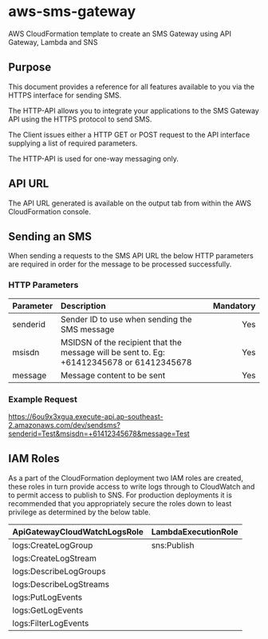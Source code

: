 # aws-sms-gateway
AWS CloudFormation template to create an SMS Gateway using API Gateway, Lambda and SNS

## Purpose

This document provides a reference for all features available to you via the HTTPS interface for sending SMS.

The HTTP-API allows you to integrate your applications to the SMS Gateway API using the HTTPS protocol to send SMS.

The Client issues either a HTTP GET or POST request to the API interface supplying a list of required parameters.

The HTTP-API is used for one-way messaging only.

## API URL

The API URL generated is available on the output tab from within the AWS CloudFormation console.

## Sending an SMS

When sending a requests to the SMS API URL the below HTTP parameters are required in order for the message to be processed successfully.

### HTTP Parameters

| Parameter        | Description           | Mandatory  |
| ------------- |:-------------| -----:|
| senderid      | Sender ID to use when sending the SMS message | Yes |
| msisdn      | MSIDSN of the recipient that the message will be sent to. Eg: +61412345678 or 61412345678      |   Yes |
| message | Message content to be sent      |    Yes |

### Example Request

https://6ou9x3xgua.execute-api.ap-southeast-2.amazonaws.com/dev/sendsms?senderid=Test&msisdn=+61412345678&message=Test

## IAM Roles

As a part of the CloudFormation deployment two IAM roles are created, these roles in turn provide access to write logs through to CloudWatch and to permit access to publish to SNS. For production deployments it is recommended that you appropriately secure the roles down to least privilege as determined by the below table.

| ApiGatewayCloudWatchLogsRole | LambdaExecutionRole |
| ---------------------------- | ------------------- |
| logs:CreateLogGroup | sns:Publish |
| logs:CreateLogStream |  |
| logs:DescribeLogGroups |  |
| logs:DescribeLogStreams |  |
| logs:PutLogEvents |  |
| logs:GetLogEvents |  |
| logs:FilterLogEvents | |